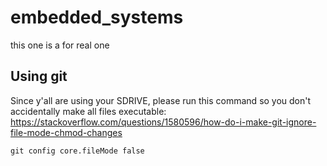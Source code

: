 # embedded_systems
this one is a for real one

## Using git
Since y'all are using your SDRIVE, please run this command so you don't accidentally make all files executable:
https://stackoverflow.com/questions/1580596/how-do-i-make-git-ignore-file-mode-chmod-changes
```shell
git config core.fileMode false
```
